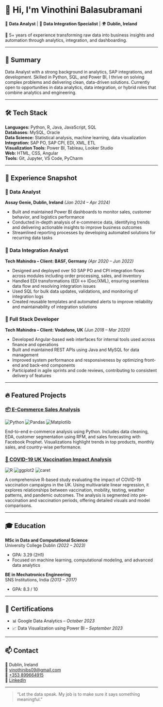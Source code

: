 # 👋 Hi, I'm Vinothini Balasubramani  
💼 **Data Analyst** | 🔗 **Data Integration Specialist** | 🌍 **Dublin, Ireland**

🎯 5+ years of experience transforming raw data into business insights and automation through analytics, integration, and dashboarding.

---

## 🧠 Summary  
Data Analyst with a strong background in analytics, SAP integrations, and development. Skilled in Python, SQL, and Power BI, I thrive on solving complex problems and delivering clean, data-driven solutions. Currently open to opportunities in data analytics, data integration, or hybrid roles that combine analytics and engineering.

---

## 🛠️ Tech Stack  
**Languages:** Python, R, Java, JavaScript, SQL  
**Databases:** MySQL, Oracle  
**Data Science:** Statistical analysis, machine learning, data visualization  
**Integration:** SAP PO, SAP CPI, EDI, XML, ETL  
**Visualization Tools:** Power BI, Tableau, Looker Studio  
**Web:** HTML, CSS, Angular  
**Tools:** Git, Jupyter, VS Code, PyCharm

---

## 💼 Experience Snapshot

### 🔹 **Data Analyst**  
**Assay Genie, Dublin, Ireland** *(Jan 2024 – Apr 2024)*  
- Built and maintained Power BI dashboards to monitor sales, customer behavior, and logistics performance  
- Conducted in-depth analysis of e-commerce data, identifying trends and delivering actionable insights to improve business outcomes  
- Streamlined reporting processes by developing automated solutions for recurring data tasks  

### 🔹 **Data Integration Analyst**  
**Tech Mahindra – Client: BASF, Germany** *(Apr 2020 – Jun 2022)*  
- Designed and deployed over 50 SAP PO and CPI integration flows across modules including order processing, sales, and inventory  
- Handled EDI transformations (EDI ↔️ IDoc/XML), ensuring seamless data flow and resolving integration issues  
- Used SQL for bulk data updates, validations, and monitoring of integration logs  
- Created reusable templates and automated alerts to improve reliability and maintainability of integration solutions  

### 🔹 **Full Stack Developer**  
**Tech Mahindra – Client: Vodafone, UK** *(Jun 2018 – Mar 2020)*  
- Developed Angular-based web interfaces for internal tools used across finance and operations  
- Built and maintained REST APIs using Java and MySQL for data management  
- Improved system performance and responsiveness by optimizing front-end and back-end components  
- Participated in agile sprints and code reviews, contributing to consistent delivery of features  

---

## 🔥 Featured Projects

### [📦 E-Commerce Sales Analysis](https://github.com/VinothiniBS/E-Commerce-Sales-Analysis)  
![Python](https://img.shields.io/badge/Python-3776AB?style=for-the-badge&logo=python&logoColor=white)
![Pandas](https://img.shields.io/badge/Pandas-150458?style=for-the-badge&logo=pandas&logoColor=white)
![Matplotlib](https://img.shields.io/badge/Matplotlib-11557C?style=for-the-badge&logo=matplotlib&logoColor=white)

End-to-end e-commerce analysis using Python. Includes data cleaning, EDA, customer segmentation using RFM, and sales forecasting with Facebook Prophet. Visualizations highlight trends in top products, monthly sales, and country-wise performance.

### [💉 COVID-19 UK Vaccination Impact Analysis](https://github.com/VinothiniBS/COVID19-UK-Vaccination-Impact)  
![R](https://img.shields.io/badge/R-276DC3?style=for-the-badge&logo=r&logoColor=white)
![ggplot2](https://img.shields.io/badge/ggplot2-2E7CBF?style=for-the-badge)
![caret](https://img.shields.io/badge/Caret-7A4CFE?style=for-the-badge)

A comprehensive R-based study evaluating the impact of COVID-19 vaccination campaigns in the UK. Using multivariate linear regression, it explores relationships between vaccination, mobility, testing, weather patterns, and pandemic outcomes. The analysis is segmented into pre-vaccination and vaccination periods, offering detailed visuals and model comparisons.

---

## 🎓 Education  

**MSc in Data and Computational Science**  
University College Dublin *(2022 – 2023)*  
- GPA: 3.29 (2H1)  
- Focused on machine learning, computational modeling, and advanced data analytics

**BE in Mechatronics Engineering**  
SNS Institutions, India *(2013 – 2017)*  
- GPA: 8.3 / 10

---

## 📜 Certifications  
- 📊 Google Data Analytics – *October 2023*  
- 📈 Data Visualization using Power BI – *September 2023*

---

## 📫 Contact

📍 Dublin, Ireland  
📧 [vinothinibs09@gmail.com](mailto:vinothinibs09@gmail.com)  
📱 [+353 899664915](tel:+353899664915)  
💼 [LinkedIn](https://www.linkedin.com/in/vinothini-balasubramani/)

---

> “Let the data speak. My job is to make sure it says something meaningful.”
